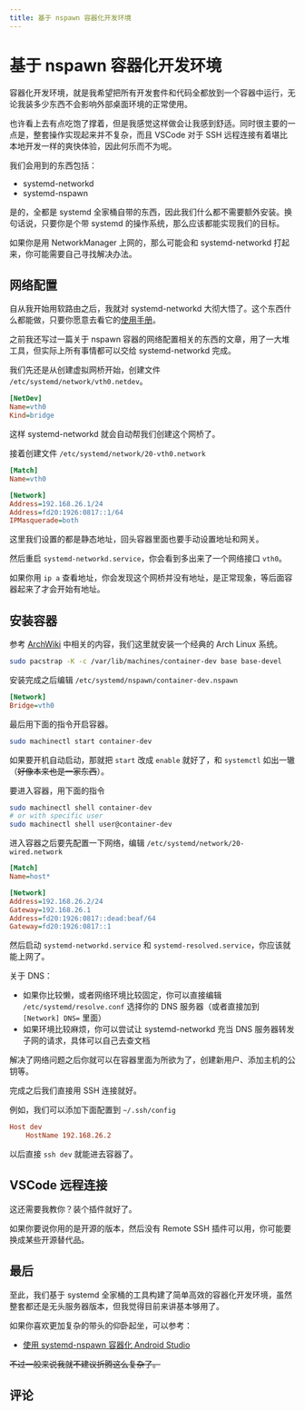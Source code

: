 ```yaml
---
title: 基于 nspawn 容器化开发环境
---
```


# 基于 nspawn 容器化开发环境

<vue-metadata author="swwind" time="2025-6-30"></vue-metadata>

容器化开发环境，就是我希望把所有开发套件和代码全都放到一个容器中运行，无论我装多少东西不会影响外部桌面环境的正常使用。

也许看上去有点吃饱了撑着，但是我感觉这样做会让我感到舒适。同时很主要的一点是，整套操作实现起来并不复杂，而且 VSCode 对于 SSH 远程连接有着堪比本地开发一样的爽快体验，因此何乐而不为呢。

我们会用到的东西包括：

- systemd-networkd
- systemd-nspawn

是的，全都是 systemd 全家桶自带的东西，因此我们什么都不需要额外安装。换句话说，只要你是个带 systemd 的操作系统，那么应该都能实现我们的目标。

如果你是用 NetworkManager 上网的，那么可能会和 systemd-networkd 打起来，你可能需要自己寻找解决办法。

## 网络配置

自从我开始用软路由之后，我就对 systemd-networkd 大彻大悟了。这个东西什么都能做，只要你愿意去看它的[使用手册](https://systemd.network)。

之前我还写过一篇关于 nspawn 容器的网络配置相关的东西的文章，用了一大堆工具，但实际上所有事情都可以交给 systemd-networkd 完成。

我们先还是从创建虚拟网桥开始，创建文件 `/etc/systemd/network/vth0.netdev`。

```ini
[NetDev]
Name=vth0
Kind=bridge
```

这样 systemd-networkd 就会自动帮我们创建这个网桥了。

接着创建文件 `/etc/systemd/network/20-vth0.network`

```ini
[Match]
Name=vth0

[Network]
Address=192.168.26.1/24
Address=fd20:1926:0817::1/64
IPMasquerade=both
```

这里我们设置的都是静态地址，回头容器里面也要手动设置地址和网关。

然后重启 `systemd-networkd.service`，你会看到多出来了一个网络接口 `vth0`。

如果你用 `ip a` 查看地址，你会发现这个网桥并没有地址，是正常现象，等后面容器起来了才会开始有地址。

## 安装容器

参考 [ArchWiki](https://wiki.archlinux.org/title/Systemd-nspawn#Examples) 中相关的内容，我们这里就安装一个经典的 Arch Linux 系统。

```sh
sudo pacstrap -K -c /var/lib/machines/container-dev base base-devel
```

安装完成之后编辑 `/etc/systemd/nspawn/container-dev.nspawn`

```ini
[Network]
Bridge=vth0
```

最后用下面的指令开启容器。

```sh
sudo machinectl start container-dev
```

如果要开机自动启动，那就把 `start` 改成 `enable` 就好了，和 `systemctl` 如出一辙（~~好像本来也是一家东西~~）。

要进入容器，用下面的指令

```sh
sudo machinectl shell container-dev
# or with specific user
sudo machinectl shell user@container-dev
```

进入容器之后要先配置一下网络，编辑 `/etc/systemd/network/20-wired.network`

```ini
[Match]
Name=host*

[Network]
Address=192.168.26.2/24
Gateway=192.168.26.1
Address=fd20:1926:0817::dead:beaf/64
Gateway=fd20:1926:0817::1
```

然后启动 `systemd-networkd.service` 和 `systemd-resolved.service`，你应该就能上网了。

关于 DNS：

- 如果你比较懒，或者网络环境比较固定，你可以直接编辑 `/etc/systemd/resolve.conf` 选择你的 DNS 服务器（或者直接加到 `[Network] DNS=` 里面）
- 如果环境比较麻烦，你可以尝试让 systemd-networkd 充当 DNS 服务器转发子网的请求，具体可以自己去查文档

解决了网络问题之后你就可以在容器里面为所欲为了，创建新用户、添加主机的公钥等。

完成之后我们直接用 SSH 连接就好。

例如，我们可以添加下面配置到 `~/.ssh/config`

```ini
Host dev
    HostName 192.168.26.2
```

以后直接 `ssh dev` 就能进去容器了。

## VSCode 远程连接

这还需要我教你？装个插件就好了。

如果你要说你用的是开源的版本，然后没有 Remote SSH 插件可以用，你可能要换成某些开源替代品。

## 最后

至此，我们基于 systemd 全家桶的工具构建了简单高效的容器化开发环境，虽然整套都还是无头服务器版本，但我觉得目前来讲基本够用了。

如果你喜欢更加复杂的带头的仰卧起坐，可以参考：

- [使用 systemd-nspawn 容器化 Android Studio](https://liolok.com/zhs/containerize-android-studio-with-systemd-nspawn/)

~~不过一般来说我就不建议折腾这么复杂了。~~

## 评论

<vue-reactions path="container-dev"></vue-reactions>
